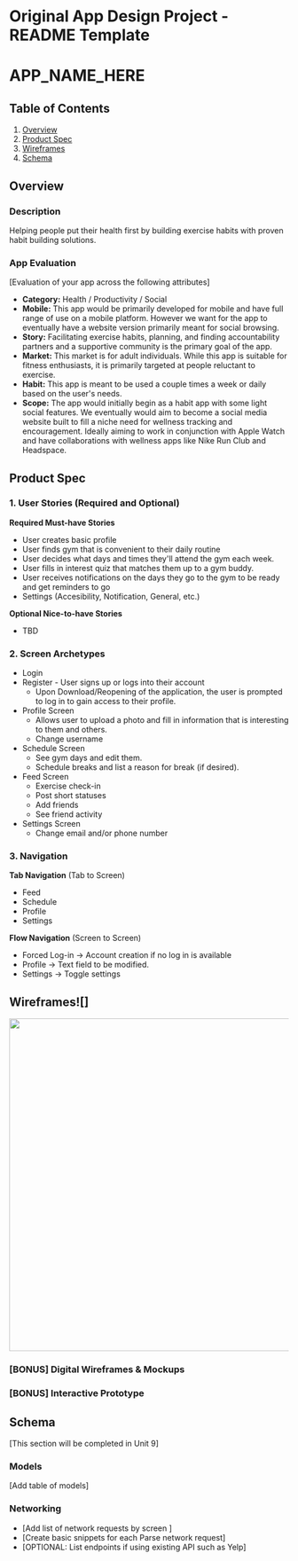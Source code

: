 Original App Design Project - README Template
===

# APP_NAME_HERE

## Table of Contents
1. [Overview](#Overview)
1. [Product Spec](#Product-Spec)
1. [Wireframes](#Wireframes)
2. [Schema](#Schema)

## Overview
### Description
Helping people put their health first by building exercise habits with proven habit building solutions.

### App Evaluation
[Evaluation of your app across the following attributes]
- **Category:** Health / Productivity / Social
- **Mobile:** This app would be primarily developed for mobile and have full range of use on a mobile platform. However we want for the app to eventually have a website version primarily meant for social browsing.
- **Story:** Facilitating exercise habits, planning, and finding accountability partners and a supportive community is the primary goal of the app.
- **Market:** This market is for adult individuals. While this app is suitable for fitness enthusiasts, it is primarily targeted at people reluctant to exercise.
- **Habit:** This app is meant to be used a couple times a week or daily based on the user's needs.
- **Scope:** The app would initially begin as a habit app with some light social features. We eventually would aim to become a social media website built to fill a niche need for wellness tracking and encouragement. Ideally aiming to work in conjunction with Apple Watch and have collaborations with wellness apps like Nike Run Club and Headspace.

## Product Spec

### 1. User Stories (Required and Optional)

**Required Must-have Stories**

* User creates basic profile
* User finds gym that is convenient to their daily routine
* User decides what days and times they'll attend the gym each week.
* User fills in interest quiz that matches them up to a gym buddy.
* User receives notifications on the days they go to the gym to be ready and get reminders to go
* Settings (Accesibility, Notification, General, etc.)

**Optional Nice-to-have Stories**

* TBD

### 2. Screen Archetypes

* Login 
* Register - User signs up or logs into their account
   * Upon Download/Reopening of the application, the user is prompted to log in to gain access to their profile. 
* Profile Screen 
   * Allows user to upload a photo and fill in information that is interesting to them and others.
   * Change username
* Schedule Screen
   * See gym days and edit them. 
   * Schedule breaks and list a reason for break (if desired).
* Feed Screen
   * Exercise check-in
   * Post short statuses
   * Add friends
   * See friend activity
* Settings Screen
   * Change email and/or phone number


### 3. Navigation

**Tab Navigation** (Tab to Screen)

* Feed
* Schedule
* Profile
* Settings

**Flow Navigation** (Screen to Screen)

* Forced Log-in -> Account creation if no log in is available
* Profile -> Text field to be modified. 
* Settings -> Toggle settings

## Wireframes![]

<img src="https://i.imgur.com/FTmrAEg.jpg" width=600>

### [BONUS] Digital Wireframes & Mockups

### [BONUS] Interactive Prototype

## Schema 
[This section will be completed in Unit 9]
### Models
[Add table of models]
### Networking
- [Add list of network requests by screen ]
- [Create basic snippets for each Parse network request]
- [OPTIONAL: List endpoints if using existing API such as Yelp]